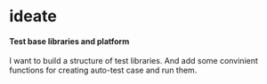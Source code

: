 # ideate
#### Test base libraries and platform

I want to build a structure of test libraries. And add some convinient functions for creating auto-test case and run them.
